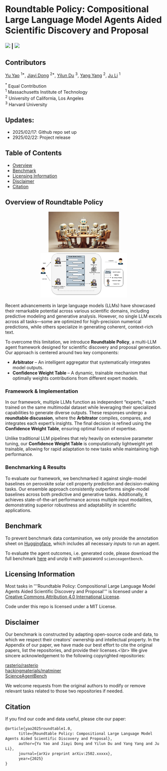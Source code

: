 # Roundtable Policy: Compositional Large Language Model Agents Aided Scientific Discovery and Proposal

### [![][project-icon]][project-page] | [![][arxiv-icon]][arxiv-paper]

[project-icon]: https://img.shields.io/badge/🌍-Project%20Page-green
[arxiv-icon]: https://img.shields.io/badge/arXiv-2502.11111

<!-- [![][colab]][composable-demo][colab]: https://colab.research.google.com/assets/colab-badge.svg -->
<!-- [![][huggingface]][huggingface-demo][huggingface]: https://img.shields.io/badge/%F0%9F%A4%97%20Hugging%20Face-Spaces-blue -->


[project-page]: https://github.com/yuyao-mit/roundtable
[arxiv-paper]: https://arxiv.org/abs/2311.10889
[composable-demo]: https://colab.research.google.com/github/energy-based-model/Compositional-Visual-Generation-with-Composable-Diffusion-Models-PyTorch/blob/main/notebooks/demo.ipynb
[huggingface-demo]: https://huggingface.co/spaces/Shuang59/Composable-Diffusion


## Contributors
[Yu Yao](https://www.linkedin.com/in/yu-yao-8599b5265/) <sup>1*</sup>,
[Jiayi Dong](https://www.linkedin.com/in/jiayi-dong-6a2a6b26b/) <sup>2*</sup>,
[Yilun Du](https://scholar.google.com/citations?user=GRMMc_MAAAAJ&hl=en) <sup>3</sup>,
[Yang Yang](https://scholar.google.com/citations?user=ceCfTvcAAAAJ&hl=en) <sup>2</sup>,
[Ju Li](https://scholar.google.com/citations?user=SHVhdhoAAAAJ&hl=en) <sup>1</sup>

<sup>*</sup> Equal Contribution  
<sup>1</sup> Massachusetts Institute of Technology    
<sup>2</sup> University of California, Los Angeles  
<sup>3</sup> Harvard University  


## Updates:
- 2025/02/17: Github repo set up
- 2925/02/22: Project release

## Table of Contents
- [Overview](#Overview-of-Roundtable-Policy)
- [Benchmark](#benchmark)
- [Licensing Information](#licensing-information)
- [Disclaimer](#disclaimer)
- [Citation](#citation) 

## Overview of Roundtable Policy

<p align="center">
  <img src="figures/cover_roundtable.png" alt="Framework for ROUNDTABLE POLICY" width="45%">
  <img src="figures/roundtablechat.png" alt="Internal pipeline" width="55%">
</p>

Recent advancements in large language models (LLMs) have showcased their remarkable potential across various scientific domains, including predictive modeling and generative analysis. However, no single LLM excels across all tasks—some are optimized for high-precision numerical predictions, while others specialize in generating coherent, context-rich text.  

To overcome this limitation, we introduce **Roundtable Policy**, a multi-LLM agent framework designed for scientific discovery and proposal generation. Our approach is centered around two key components:  

- **Arbitrator** – An intelligent aggregator that systematically integrates model outputs.  
- **Confidence Weight Table** – A dynamic, trainable mechanism that optimally weights contributions from different expert models.  

### Framework & Implementation  

In our framework, multiple LLMs function as independent “experts,” each trained on the same multimodal dataset while leveraging their specialized capabilities to generate diverse outputs. These responses undergo a **roundtable discussion**, where the **Arbitrator** compiles, compares, and integrates each expert’s insights. The final decision is refined using the **Confidence Weight Table**, ensuring optimal fusion of expertise.  

Unlike traditional LLM pipelines that rely heavily on extensive parameter tuning, our **Confidence Weight Table** is computationally lightweight yet trainable, allowing for rapid adaptation to new tasks while maintaining high performance.  

### Benchmarking & Results  

To evaluate our framework, we benchmarked it against single-model baselines on perovskite solar cell property prediction and decision-making tasks. Our ensemble approach consistently outperforms single-model baselines across both predictive and generative tasks. Additionally, it achieves state-of-the-art performance across multiple input modalities, demonstrating superior robustness and adaptability in scientific applications.  


## Benchmark

To prevent benchmark data contamination, we only provide the annotation sheet on [Huggingface](https://huggingface.co/datasets/osunlp/ScienceAgentBench), which includes all necessary *inputs* to run an agent.

To evaluate the agent outcomes, i.e. generated code, please download the full benchmark [here](https://buckeyemailosu-my.sharepoint.com/:u:/g/personal/chen_8336_buckeyemail_osu_edu/EQuA6uJ3CtRHvRfZ2GiN1tYBRVJE4DSUD10MW61fr7HuSQ?e=sCBegG) and unzip it with password `scienceagentbench`.


## Licensing Information

Most tasks in '''Roundtable Policy: Compositional Large Language Model Agents Aided Scientific Discovery and Proposal''' is licensed under a <a rel="license" href="http://creativecommons.org/licenses/by/4.0/">Creative Commons Attribution 4.0 International License</a>.

Code under this repo is licensed under a MIT License.

## Disclaimer

Our benchmark is constructed by adapting open-source code and data, to which we respect their creators' ownership and intellectual property. In the Appendix of our paper, we have made our best effort to cite the original papers, list the repositories, and provide their licenses.<\br>
We give sincere acknowledgement to the following copyrighted repositories:

[rasterio/rasterio](https://github.com/rasterio/rasterio)<br>
[hackingmaterials/matminer](https://github.com/hackingmaterials/matminer)<br>
[ScienceAgentBench](https://github.com/OSU-NLP-Group/ScienceAgentBench)<br>

We welcome requests from the original authors to modify or remove relevant tasks related to those two repositories if needed.

## Citation

If you find our code and data useful, please cite our paper:

```
@article{yao2025roundtable1.0,
      title={Roundtable Policy: Compositional Large Language Model Agents Aided Scientific Discovery and Proposal}, 
      author={Yu Yao and Jiayi Dong and Yilun Du and Yang Yang and Ju Li},
      journal={arXiv preprint arXiv:2502.xxxxx},
      year={2025}
}
```
